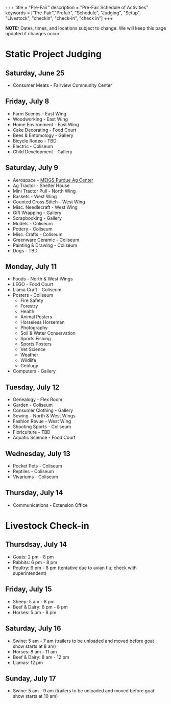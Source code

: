 +++
title = "Pre-Fair"
description = "Pre-Fair Schedule of Activities"
keywords = ["Pre-Fair","Prefair", "Schedule", "Judging", "Setup", "Livestock", "checkin", "check-in", "check in"]
+++

**NOTE:** Dates, times, and locations subject to change. We will keep this page updated if changes occur.

# Static Project Judging

## Saturday, June 25
* Consumer Meats - Fairview Community Center

## Friday, July 8
* Farm Scenes - East Wing
* Woodworking - East Wing
* Home Environment - East Wing
* Cake Decorating - Food Court
* Bees & Entomology - Gallery
* Bicycle Rodeo - TBD
* Electric - Coliseum
* Child Development - Gallery

## Saturday, July 9
* Aerospace - [MEIGS Purdue Ag Center](https://www.google.com/search?sa=X&sxsrf=ALiCzsZlcJDqi8gwhirLkrhffGBjYgY5lw:1651865552819&q=meigs&ved=2ahUKEwjs7_fbzsv3AhVMmeAKHbNEAgQQvS56BAgEEAE&biw=1658&bih=986&dpr=1.36&tbs=lf:1,lf_ui:1&tbm=lcl&rflfq=1&num=10&rldimm=6743846930906863566&lqi=CgVtZWlnc0jSj-a5raqAgAhaCxAAGAAiBW1laWdzkgEGc2Nob29sqgENEAEqCSIFbWVpZ3MoAA&rlst=f#rlfi=hd:;si:6743846930906863566,l,CgVtZWlnc0jSj-a5raqAgAhaCxAAGAAiBW1laWdzkgEGc2Nob29sqgENEAEqCSIFbWVpZ3MoAA;mv:[[41.8737467,-81.4476864],[35.8538454,-87.2182796]];tbs:lrf:!1m4!1u3!2m2!3m1!1e1!1m4!1u2!2m2!2m1!1e1!2m1!1e2!2m1!1e3!3sIAE,lf:1,lf_ui:1)
* Ag Tractor - Shelter House
* Mini Tractor Pull - North Wing
* Baskets - West Wing
* Counted Cross Stitch - West Wing
* Misc. Needlecraft - West Wing
* Gift Wrapping - Gallery
* Scrapbooking - Gallery
* Models - Coliseum
* Pottery - Coliseum
* Misc. Crafts - Coliseum
* Greenware Ceramic - Coliseum
* Painting & Drawing - Coliseum
* Dogs - TBD

## Monday, July 11
* Foods - North & West Wings
* LEGO - Food Court
* Llama Craft - Coliseum
* Posters - Coliseum
    * Fire Safety
    * Forestry
    * Health
    * Animal Posters
    * Horseless Horseman
    * Photography
    * Soil & Water Conservation
    * Sports Fishing
    * Sports Posters
    * Vet Science
    * Weather
    * Wildlife
    * Geology
* Computers - Gallery

## Tuesday, July 12
* Genealogy - Flex Room
* Garden - Coliseum
* Consumer Clothing - Gallery
* Sewing - North & West Wings
* Fashion Revue - West Wing
* Shooting Sports - Coliseum
* Floriculture - TBD
* Aquatic Science - Food Court

## Wednesday, July 13
* Pocket Pets - Coliseum
* Reptiles - Coliseum
* Vivariums - Coliseum

## Thursday, July 14
* Communications - Extension Office

# Livestock Check-in

## Thursdsay, July 14
* Goats:  2 pm - 8 pm
* Rabbits: 6 pm - 8 pm
* Poultry: 6 pm - 8 pm (tentative due to avian flu; check with superintendent)

## Friday, July 15
* Sheep: 5 am - 8 pm
* Beef & Dairy: 6 pm - 8 pm
* Horses: 5 pm - 8 pm

## Saturday, July 16
* Swine: 5 am - 7 am 
  (trailers to be unloaded and moved before goat show starts at 8 am)
* Horses: 8 am - 11 am
* Beef & Dairy: 8 am - 12 pm
* Llamas: 12 pm

## Sunday, July 17
* Swine: 5 am - 9 am 
  (trailers to be unloaded and moved before goat show starts at 10 am)
